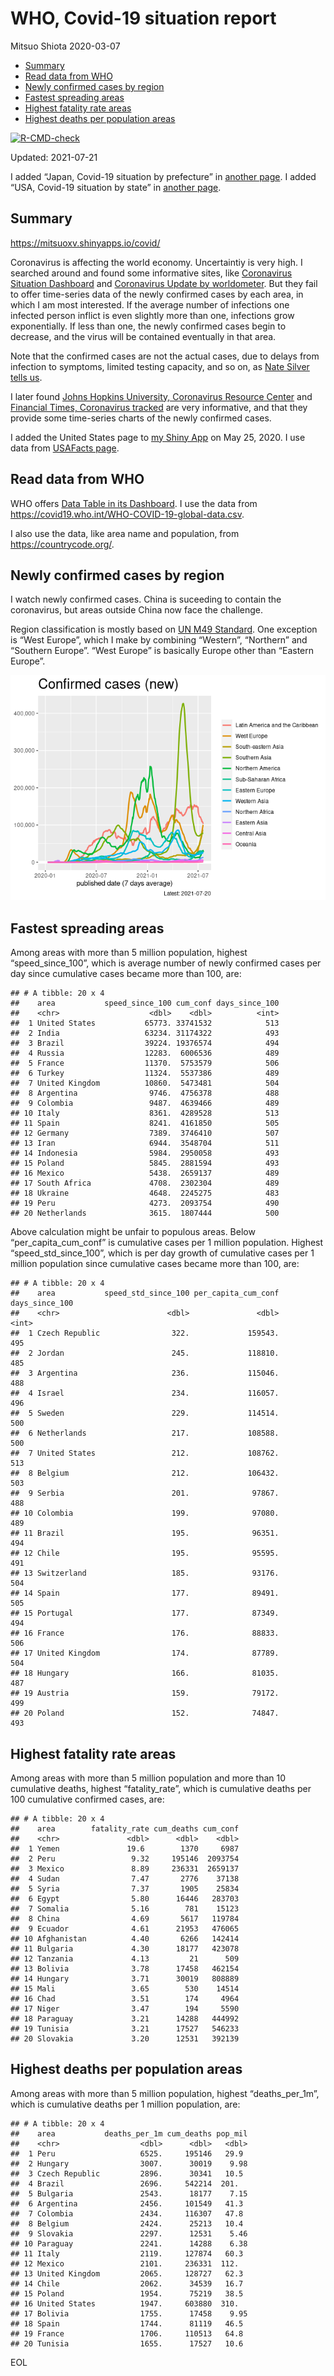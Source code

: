 WHO, Covid-19 situation report
================
Mitsuo Shiota
2020-03-07

-   [Summary](#summary)
-   [Read data from WHO](#read-data-from-who)
-   [Newly confirmed cases by region](#newly-confirmed-cases-by-region)
-   [Fastest spreading areas](#fastest-spreading-areas)
-   [Highest fatality rate areas](#highest-fatality-rate-areas)
-   [Highest deaths per population
    areas](#highest-deaths-per-population-areas)

<!-- badges: start -->

[![R-CMD-check](https://github.com/mitsuoxv/covid/workflows/R-CMD-check/badge.svg)](https://github.com/mitsuoxv/covid/actions)
<!-- badges: end -->

Updated: 2021-07-21

I added “Japan, Covid-19 situation by prefecture” in [another
page](Japan.md). I added “USA, Covid-19 situation by state” in [another
page](USA.md).

## Summary

<https://mitsuoxv.shinyapps.io/covid/>

Coronavirus is affecting the world economy. Uncertaintiy is very high. I
searched around and found some informative sites, like [Coronavirus
Situation
Dashboard](https://who.maps.arcgis.com/apps/opsdashboard/index.html#/c88e37cfc43b4ed3baf977d77e4a0667)
and [Coronavirus Update by
worldometer](https://www.worldometers.info/coronavirus/). But they fail
to offer time-series data of the newly confirmed cases by each area, in
which I am most interested. If the average number of infections one
infected person inflict is even slightly more than one, infections grow
exponentially. If less than one, the newly confirmed cases begin to
decrease, and the virus will be contained eventually in that area.

Note that the confirmed cases are not the actual cases, due to delays
from infection to symptoms, limited testing capacity, and so on, as
[Nate Silver tells
us](https://fivethirtyeight.com/features/coronavirus-case-counts-are-meaningless/).

I later found [Johns Hopkins University, Coronavirus Resource
Center](https://coronavirus.jhu.edu/) and [Financial Times, Coronavirus
tracked](https://www.ft.com/content/a26fbf7e-48f8-11ea-aeb3-955839e06441)
are very informative, and that they provide some time-series charts of
the newly confirmed cases.

I added the United States page to [my Shiny
App](https://mitsuoxv.shinyapps.io/covid/) on May 25, 2020. I use data
from [USAFacts
page](https://usafacts.org/visualizations/coronavirus-covid-19-spread-map/).

## Read data from WHO

WHO offers [Data Table in its Dashboard](https://covid19.who.int/table).
I use the data from
<https://covid19.who.int/WHO-COVID-19-global-data.csv>.

I also use the data, like area name and population, from
<https://countrycode.org/>.

## Newly confirmed cases by region

I watch newly confirmed cases. China is suceeding to contain the
coronavirus, but areas outside China now face the challenge.

Region classification is mostly based on [UN M49
Standard](https://unstats.un.org/unsd/methodology/m49/). One exception
is “West Europe”, which I make by combining “Western”, “Northern” and
“Southern Europe”. “West Europe” is basically Europe other than “Eastern
Europe”.

![](README_files/figure-gfm/chart-1.png)<!-- -->

## Fastest spreading areas

Among areas with more than 5 million population, highest
“speed\_since\_100”, which is average number of newly confirmed cases
per day since cumulative cases became more than 100, are:

    ## # A tibble: 20 x 4
    ##    area           speed_since_100 cum_conf days_since_100
    ##    <chr>                    <dbl>    <dbl>          <int>
    ##  1 United States           65773. 33741532            513
    ##  2 India                   63234. 31174322            493
    ##  3 Brazil                  39224. 19376574            494
    ##  4 Russia                  12283.  6006536            489
    ##  5 France                  11370.  5753579            506
    ##  6 Turkey                  11324.  5537386            489
    ##  7 United Kingdom          10860.  5473481            504
    ##  8 Argentina                9746.  4756378            488
    ##  9 Colombia                 9487.  4639466            489
    ## 10 Italy                    8361.  4289528            513
    ## 11 Spain                    8241.  4161850            505
    ## 12 Germany                  7389.  3746410            507
    ## 13 Iran                     6944.  3548704            511
    ## 14 Indonesia                5984.  2950058            493
    ## 15 Poland                   5845.  2881594            493
    ## 16 Mexico                   5438.  2659137            489
    ## 17 South Africa             4708.  2302304            489
    ## 18 Ukraine                  4648.  2245275            483
    ## 19 Peru                     4273.  2093754            490
    ## 20 Netherlands              3615.  1807444            500

Above calculation might be unfair to populous areas. Below
“per\_capita\_cum\_conf” is cumulative cases per 1 million population.
Highest “speed\_std\_since\_100”, which is per day growth of cumulative
cases per 1 million population since cumulative cases became more than
100, are:

    ## # A tibble: 20 x 4
    ##    area           speed_std_since_100 per_capita_cum_conf days_since_100
    ##    <chr>                        <dbl>               <dbl>          <int>
    ##  1 Czech Republic                322.             159543.            495
    ##  2 Jordan                        245.             118810.            485
    ##  3 Argentina                     236.             115046.            488
    ##  4 Israel                        234.             116057.            496
    ##  5 Sweden                        229.             114514.            500
    ##  6 Netherlands                   217.             108588.            500
    ##  7 United States                 212.             108762.            513
    ##  8 Belgium                       212.             106432.            503
    ##  9 Serbia                        201.              97867.            488
    ## 10 Colombia                      199.              97080.            489
    ## 11 Brazil                        195.              96351.            494
    ## 12 Chile                         195.              95595.            491
    ## 13 Switzerland                   185.              93176.            504
    ## 14 Spain                         177.              89491.            505
    ## 15 Portugal                      177.              87349.            494
    ## 16 France                        176.              88833.            506
    ## 17 United Kingdom                174.              87789.            504
    ## 18 Hungary                       166.              81035.            487
    ## 19 Austria                       159.              79172.            499
    ## 20 Poland                        152.              74847.            493

## Highest fatality rate areas

Among areas with more than 5 million population and more than 10
cumulative deaths, highest “fatality\_rate”, which is cumulative deaths
per 100 cumulative confirmed cases, are:

    ## # A tibble: 20 x 4
    ##    area        fatality_rate cum_deaths cum_conf
    ##    <chr>               <dbl>      <dbl>    <dbl>
    ##  1 Yemen               19.6        1370     6987
    ##  2 Peru                 9.32     195146  2093754
    ##  3 Mexico               8.89     236331  2659137
    ##  4 Sudan                7.47       2776    37138
    ##  5 Syria                7.37       1905    25834
    ##  6 Egypt                5.80      16446   283703
    ##  7 Somalia              5.16        781    15123
    ##  8 China                4.69       5617   119784
    ##  9 Ecuador              4.61      21953   476065
    ## 10 Afghanistan          4.40       6266   142414
    ## 11 Bulgaria             4.30      18177   423078
    ## 12 Tanzania             4.13         21      509
    ## 13 Bolivia              3.78      17458   462154
    ## 14 Hungary              3.71      30019   808889
    ## 15 Mali                 3.65        530    14514
    ## 16 Chad                 3.51        174     4964
    ## 17 Niger                3.47        194     5590
    ## 18 Paraguay             3.21      14288   444992
    ## 19 Tunisia              3.21      17527   546233
    ## 20 Slovakia             3.20      12531   392139

## Highest deaths per population areas

Among areas with more than 5 million population, highest
“deaths\_per\_1m”, which is cumulative deaths per 1 million population,
are:

    ## # A tibble: 20 x 4
    ##    area           deaths_per_1m cum_deaths pop_mil
    ##    <chr>                  <dbl>      <dbl>   <dbl>
    ##  1 Peru                   6525.     195146   29.9 
    ##  2 Hungary                3007.      30019    9.98
    ##  3 Czech Republic         2896.      30341   10.5 
    ##  4 Brazil                 2696.     542214  201.  
    ##  5 Bulgaria               2543.      18177    7.15
    ##  6 Argentina              2456.     101549   41.3 
    ##  7 Colombia               2434.     116307   47.8 
    ##  8 Belgium                2424.      25213   10.4 
    ##  9 Slovakia               2297.      12531    5.46
    ## 10 Paraguay               2241.      14288    6.38
    ## 11 Italy                  2119.     127874   60.3 
    ## 12 Mexico                 2101.     236331  112.  
    ## 13 United Kingdom         2065.     128727   62.3 
    ## 14 Chile                  2062.      34539   16.7 
    ## 15 Poland                 1954.      75219   38.5 
    ## 16 United States          1947.     603880  310.  
    ## 17 Bolivia                1755.      17458    9.95
    ## 18 Spain                  1744.      81119   46.5 
    ## 19 France                 1706.     110513   64.8 
    ## 20 Tunisia                1655.      17527   10.6

EOL
